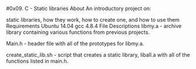 #0x09. C - Static libraries
About
An introductory project on:

static libraries, how they work, how to create one, and how to use them
Requirements
Ubuntu 14.04
gcc 4.8.4
File Descriptions
libmy.a - archive library containing various functions from previous projects.

Main.h - header file with all of the prototypes for libmy.a.

create_static_lib.sh - script that creates a static library, liball.a with all of the functions listed in main.h.
